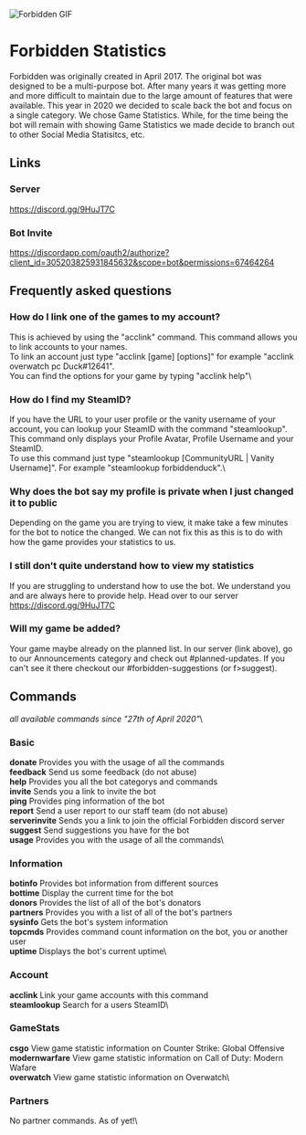 ![Forbidden GIF](https://i.imgur.com/Gv3ZRR0.gif)

# Forbidden Statistics
Forbidden was originally created in April 2017. The original bot was designed to be a multi-purpose bot. After many years it was getting more and more difficult to maintain due to the large amount of features that were available. This year in 2020 we decided to scale back the bot and focus on a single category. We chose Game Statistics. While, for the time being the bot will remain with showing Game Statistics we made decide to branch out to other Social Media Statisitcs, etc.

## Links
### Server
https://discord.gg/9HuJT7C

### Bot Invite
https://discordapp.com/oauth2/authorize?client_id=305203825931845632&scope=bot&permissions=67464264

## Frequently asked questions

### How do I link one of the games to my account?
This is achieved by using the "acclink" command. This command allows you to link accounts to your names.\
To link an account just type "acclink [game] [options]" for example "acclink overwatch pc Duck#12641".\
You can find the options for your game by typing "acclink help"\

### How do I find my SteamID?
If you have the URL to your user profile or the vanity username of your account, you can lookup your SteamID with the command "steamlookup". This command only displays your Profile Avatar, Profile Username and your SteamID.\
To use this command just type "steamlookup [CommunityURL | Vanity Username]". For example "steamlookup forbiddenduck".\

### Why does the bot say my profile is private when I just changed it to public
Depending on the game you are trying to view, it make take a few minutes for the bot to notice the changed. We can not fix this as this is to do with how the game provides your statistics to us.

### I still don't quite understand how to view my statistics
If you are struggling to understand how to use the bot. We understand you and are always here to provide help. Head over to our server https://discord.gg/9HuJT7C

### Will my game be added?
Your game maybe already on the planned list. In our server (link above), go to our Announcements category and check out #planned-updates. If you can't see it there checkout our #forbidden-suggestions (or f>suggest).

## Commands
*all available commands since "27th of April 2020"*\

### Basic
**donate** Provides you with the usage of all the commands\
**feedback** Send us some feedback (do not abuse)\
**help** Provides you all the bot categorys and commands\
**invite** Sends you a link to invite the bot\
**ping** Provides ping information of the bot\
**report** Send a user report to our staff team (do not abuse)\
**serverinvite** Sends you a link to join the official Forbidden discord server\
**suggest** Send suggestions you have for the bot\
**usage** Provides you with the usage of all the commands\
### Information
**botinfo** Provides bot information from different sources\
**bottime** Display the current time for the bot\
**donors** Provides the list of all of the bot's donators\
**partners** Provides you with a list of all of the bot's partners\
**sysinfo** Gets the bot's system information\
**topcmds** Provides command count information on the bot, you or another user\
**uptime** Displays the bot's current uptime\
### Account
**acclink** Link your game accounts with this command\
**steamlookup** Search for a users SteamID\
### GameStats
**csgo** View game statistic information on Counter Strike: Global Offensive\
**modernwarfare** View game statistic information on Call of Duty: Modern Wafare\
**overwatch** View game statistic information on Overwatch\
### Partners
No partner commands. As of yet!\

